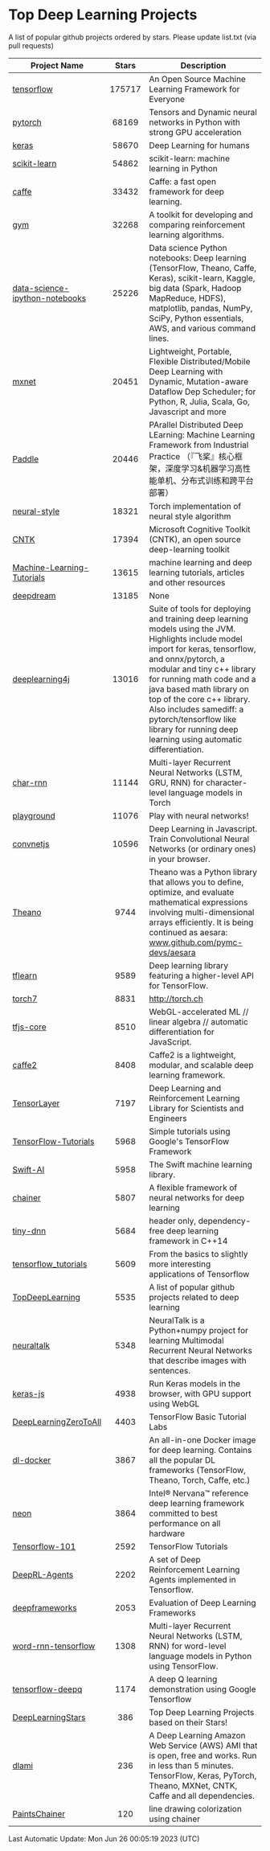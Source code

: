 # Top Deep Learning Projects
A list of popular github projects ordered by stars.
Please update list.txt (via pull requests)

|Project Name| Stars | Description |
| ---------- |:-----:| ----------- |
| [tensorflow](https://github.com/tensorflow/tensorflow) | 175717 | An Open Source Machine Learning Framework for Everyone |
| [pytorch](https://github.com/pytorch/pytorch) | 68169 | Tensors and Dynamic neural networks in Python with strong GPU acceleration |
| [keras](https://github.com/keras-team/keras) | 58670 | Deep Learning for humans |
| [scikit-learn](https://github.com/scikit-learn/scikit-learn) | 54862 | scikit-learn: machine learning in Python |
| [caffe](https://github.com/BVLC/caffe) | 33432 | Caffe: a fast open framework for deep learning. |
| [gym](https://github.com/openai/gym) | 32268 | A toolkit for developing and comparing reinforcement learning algorithms. |
| [data-science-ipython-notebooks](https://github.com/donnemartin/data-science-ipython-notebooks) | 25226 | Data science Python notebooks: Deep learning (TensorFlow, Theano, Caffe, Keras), scikit-learn, Kaggle, big data (Spark, Hadoop MapReduce, HDFS), matplotlib, pandas, NumPy, SciPy, Python essentials, AWS, and various command lines. |
| [mxnet](https://github.com/apache/mxnet) | 20451 | Lightweight, Portable, Flexible Distributed/Mobile Deep Learning with Dynamic, Mutation-aware Dataflow Dep Scheduler; for Python, R, Julia, Scala, Go, Javascript and more |
| [Paddle](https://github.com/PaddlePaddle/Paddle) | 20446 | PArallel Distributed Deep LEarning: Machine Learning Framework from Industrial Practice （『飞桨』核心框架，深度学习&机器学习高性能单机、分布式训练和跨平台部署） |
| [neural-style](https://github.com/jcjohnson/neural-style) | 18321 | Torch implementation of neural style algorithm |
| [CNTK](https://github.com/microsoft/CNTK) | 17394 | Microsoft Cognitive Toolkit (CNTK), an open source deep-learning toolkit |
| [Machine-Learning-Tutorials](https://github.com/ujjwalkarn/Machine-Learning-Tutorials) | 13615 | machine learning and deep learning tutorials, articles and other resources  |
| [deepdream](https://github.com/google/deepdream) | 13185 | None |
| [deeplearning4j](https://github.com/deeplearning4j/deeplearning4j) | 13016 | Suite of tools for deploying and training deep learning models using the JVM. Highlights include model import for keras, tensorflow, and onnx/pytorch, a modular and tiny c++ library for running math code and a java based math library on top of the core c++ library. Also includes samediff: a pytorch/tensorflow like library for running deep learning using automatic differentiation. |
| [char-rnn](https://github.com/karpathy/char-rnn) | 11144 | Multi-layer Recurrent Neural Networks (LSTM, GRU, RNN) for character-level language models in Torch |
| [playground](https://github.com/tensorflow/playground) | 11076 | Play with neural networks! |
| [convnetjs](https://github.com/karpathy/convnetjs) | 10596 | Deep Learning in Javascript. Train Convolutional Neural Networks (or ordinary ones) in your browser. |
| [Theano](https://github.com/Theano/Theano) | 9744 | Theano was a Python library that allows you to define, optimize, and evaluate mathematical expressions involving multi-dimensional arrays efficiently. It is being continued as aesara: www.github.com/pymc-devs/aesara |
| [tflearn](https://github.com/tflearn/tflearn) | 9589 | Deep learning library featuring a higher-level API for TensorFlow. |
| [torch7](https://github.com/torch/torch7) | 8831 | http://torch.ch |
| [tfjs-core](https://github.com/tensorflow/tfjs-core) | 8510 | WebGL-accelerated ML // linear algebra // automatic differentiation for JavaScript. |
| [caffe2](https://github.com/facebookarchive/caffe2) | 8408 | Caffe2 is a lightweight, modular, and scalable deep learning framework. |
| [TensorLayer](https://github.com/tensorlayer/TensorLayer) | 7197 | Deep Learning and Reinforcement Learning Library for Scientists and Engineers  |
| [TensorFlow-Tutorials](https://github.com/nlintz/TensorFlow-Tutorials) | 5968 | Simple tutorials using Google's TensorFlow Framework |
| [Swift-AI](https://github.com/Swift-AI/Swift-AI) | 5958 | The Swift machine learning library. |
| [chainer](https://github.com/chainer/chainer) | 5807 | A flexible framework of neural networks for deep learning |
| [tiny-dnn](https://github.com/tiny-dnn/tiny-dnn) | 5684 | header only, dependency-free deep learning framework in C++14 |
| [tensorflow_tutorials](https://github.com/pkmital/tensorflow_tutorials) | 5609 | From the basics to slightly more interesting applications of Tensorflow |
| [TopDeepLearning](https://github.com/aymericdamien/TopDeepLearning) | 5535 | A list of popular github projects related to deep learning |
| [neuraltalk](https://github.com/karpathy/neuraltalk) | 5348 | NeuralTalk is a Python+numpy project for learning Multimodal Recurrent Neural Networks that describe images with sentences. |
| [keras-js](https://github.com/transcranial/keras-js) | 4938 | Run Keras models in the browser, with GPU support using WebGL |
| [DeepLearningZeroToAll](https://github.com/hunkim/DeepLearningZeroToAll) | 4403 | TensorFlow Basic Tutorial Labs |
| [dl-docker](https://github.com/floydhub/dl-docker) | 3867 | An all-in-one Docker image for deep learning. Contains all the popular DL frameworks (TensorFlow, Theano, Torch, Caffe, etc.) |
| [neon](https://github.com/NervanaSystems/neon) | 3864 | Intel® Nervana™ reference deep learning framework committed to best performance on all hardware |
| [Tensorflow-101](https://github.com/sjchoi86/Tensorflow-101) | 2592 | TensorFlow Tutorials |
| [DeepRL-Agents](https://github.com/awjuliani/DeepRL-Agents) | 2202 | A set of Deep Reinforcement Learning Agents implemented in Tensorflow. |
| [deepframeworks](https://github.com/zer0n/deepframeworks) | 2053 | Evaluation of Deep Learning Frameworks |
| [word-rnn-tensorflow](https://github.com/hunkim/word-rnn-tensorflow) | 1308 | Multi-layer Recurrent Neural Networks (LSTM, RNN) for word-level language models in Python using TensorFlow. |
| [tensorflow-deepq](https://github.com/siemanko/tensorflow-deepq) | 1174 | A deep Q learning demonstration using Google Tensorflow |
| [DeepLearningStars](https://github.com/hunkim/DeepLearningStars) | 386 | Top Deep Learning Projects based on their Stars! |
| [dlami](https://github.com/ritchieng/dlami) | 236 | A Deep Learning Amazon Web Service (AWS) AMI that is open, free and works. Run in less than 5 minutes. TensorFlow, Keras, PyTorch, Theano, MXNet, CNTK, Caffe and all dependencies. |
| [PaintsChainer](https://github.com/taizan/PaintsChainer) | 120 | line drawing colorization using chainer |

Last Automatic Update: Mon Jun 26 00:05:19 2023 (UTC)

